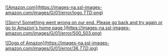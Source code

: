 [![Amazon.com](https://images-na.ssl-images-
amazon.com/images/G/01/error/logo._TTD_.png)](/ref=cs_503_logo)

[![Sorry! Something went wrong on our end. Please go back and try again or go
to Amazon's home page.](https://images-na.ssl-images-
amazon.com/images/G/01/error/500_503.png)](/ref=cs_503_link)

[![Dogs of Amazon](https://images-na.ssl-images-
amazon.com/images/G/01/error/36._TTD_.jpg)](/dogsofamazon/ref=cs_503_d)

